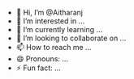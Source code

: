 - 👋 Hi, I’m @Aitharanj
- 👀 I’m interested in ...
- 🌱 I’m currently learning ...
- 💞️ I’m looking to collaborate on ...
- 📫 How to reach me ...
- 😄 Pronouns: ...
- ⚡ Fun fact: ...

<!---
Aitharanj/Aitharanj is a ✨ special ✨ repository because its `README.md` (this file) appears on your GitHub profile.
You can click the Preview link to take a look at your changes.
--->
